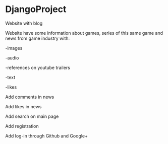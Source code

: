 # DjangoProject
Website with blog


Website have some information about games, series of this same game and news from game industry with:

-images

-audio

-references on youtube trailers

-text

-likes

Add comments in news

Add likes in news

Add search on main page

Add registration

Add log-in through Github and Google+


